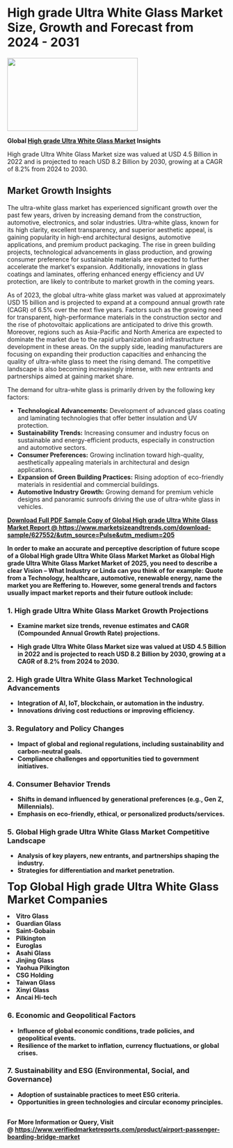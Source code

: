 <H1>High grade Ultra White Glass Market Size, Growth and Forecast from 2024 - 2031</H1><img class="aligncenter size-medium wp-image-584254" src="https://thirdeyenews.in/wp-content/uploads/2024/09/Global-Market-Research-300x168.jpeg" alt="" width="300" height="168" /><p><strong>Global&nbsp;<a href="https://www.marketsizeandtrends.com/download-sample/627552/&amp;utm_source=Pulse&amp;utm_medium=205">High grade Ultra White Glass Market</a> Insights</strong></p><p>High grade Ultra White Glass Market size was valued at USD 4.5 Billion in 2022 and is projected to reach USD 8.2 Billion by 2030, growing at a CAGR of 8.2% from 2024 to 2030.</p><p><h2>Market Growth Insights</h2> <p>The ultra-white glass market has experienced significant growth over the past few years, driven by increasing demand from the construction, automotive, electronics, and solar industries. Ultra-white glass, known for its high clarity, excellent transparency, and superior aesthetic appeal, is gaining popularity in high-end architectural designs, automotive applications, and premium product packaging. The rise in green building projects, technological advancements in glass production, and growing consumer preference for sustainable materials are expected to further accelerate the market's expansion. Additionally, innovations in glass coatings and laminates, offering enhanced energy efficiency and UV protection, are likely to contribute to market growth in the coming years.</p> <p><strong><a href="#"></a></strong></p> <p>As of 2023, the global ultra-white glass market was valued at approximately USD 15 billion and is projected to expand at a compound annual growth rate (CAGR) of 6.5% over the next five years. Factors such as the growing need for transparent, high-performance materials in the construction sector and the rise of photovoltaic applications are anticipated to drive this growth. Moreover, regions such as Asia-Pacific and North America are expected to dominate the market due to the rapid urbanization and infrastructure development in these areas. On the supply side, leading manufacturers are focusing on expanding their production capacities and enhancing the quality of ultra-white glass to meet the rising demand. The competitive landscape is also becoming increasingly intense, with new entrants and partnerships aimed at gaining market share.</p> <p>The demand for ultra-white glass is primarily driven by the following key factors: <ul> <li><strong>Technological Advancements:</strong> Development of advanced glass coating and laminating technologies that offer better insulation and UV protection.</li> <li><strong>Sustainability Trends:</strong> Increasing consumer and industry focus on sustainable and energy-efficient products, especially in construction and automotive sectors.</li> <li><strong>Consumer Preferences:</strong> Growing inclination toward high-quality, aesthetically appealing materials in architectural and design applications.</li> <li><strong>Expansion of Green Building Practices:</strong> Rising adoption of eco-friendly materials in residential and commercial buildings.</li> <li><strong>Automotive Industry Growth:</strong> Growing demand for premium vehicle designs and panoramic sunroofs driving the use of ultra-white glass in vehicles.</li> </ul> </p> <p><strong><a href="#"></p><p><span class=""><strong>Download Full PDF Sample Copy of Global High grade Ultra White Glass Market Report</strong> @ <a href="https://www.marketsizeandtrends.com/download-sample/627552/&amp;utm_source=Pulse&amp;utm_medium=205" target="_blank">https://www.marketsizeandtrends.com/download-sample/627552/&amp;utm_source=Pulse&amp;utm_medium=205</a></span></p><p>In order to make an accurate and perceptive description of future scope of a Global&nbsp;High grade Ultra White Glass Market Market as Global&nbsp;High grade Ultra White Glass Market Market of 2025, you need to describe a clear Vision &ndash; What Industry or Linda can you think of for example: Quote from a Technology, healthcare, automotive, renewable energy, name the market you are Reffering to. However, some general trends and factors usually impact market reports and their future outlook include:</p><h3>1.&nbsp;<strong>High grade Ultra White Glass Market Growth Projections</strong></h3><ul><li>Examine market size trends, revenue estimates and CAGR (Compounded Annual Growth Rate) projections.</li><li><p>High grade Ultra White Glass Market size was valued at USD 4.5 Billion in 2022 and is projected to reach USD 8.2 Billion by 2030, growing at a CAGR of 8.2% from 2024 to 2030.</p></li></ul><h3>2.&nbsp;<strong>High grade Ultra White Glass Market Technological Advancements</strong></h3><ul><li>Integration of AI, IoT, blockchain, or automation in the industry.</li><li>Innovations driving cost reductions or improving efficiency.</li></ul><h3>3.&nbsp;<strong>Regulatory and Policy Changes</strong></h3><ul><li>Impact of global and regional regulations, including sustainability and carbon-neutral goals.</li><li>Compliance challenges and opportunities tied to government initiatives.</li></ul><h3>4.&nbsp;<strong>Consumer Behavior Trends</strong></h3><ul><li>Shifts in demand influenced by generational preferences (e.g., Gen Z, Millennials).</li><li>Emphasis on eco-friendly, ethical, or personalized products/services.</li></ul><h3>5.&nbsp;<strong>Global High grade Ultra White Glass Market Competitive Landscape</strong></h3><ul><li>Analysis of key players, new entrants, and partnerships shaping the industry.</li><li>Strategies for differentiation and market penetration.</li></ul><p data-pm-slice="1 1 []"><span style="color: inherit; font-family: inherit; font-size: 25px;">Top Global High grade Ultra White Glass Market Companies</span></p><div class="" data-test-id=""><p><li>Vitro Glass</li><li> Guardian Glass</li><li> Saint-Gobain</li><li> Pilkington</li><li> Euroglas</li><li> Asahi Glass</li><li> Jinjing Glass</li><li> Yaohua Pilkington</li><li> CSG Holding</li><li> Taiwan Glass</li><li> Xinyi Glass</li><li> Ancai Hi-tech</li></p></div><h3>6.&nbsp;<strong>Economic and Geopolitical Factors</strong></h3><ul><li>Influence of global economic conditions, trade policies, and geopolitical events.</li><li>Resilience of the market to inflation, currency fluctuations, or global crises.</li></ul><h3>7.&nbsp;<strong>Sustainability and ESG (Environmental, Social, and Governance)</strong></h3><ul><li>Adoption of sustainable practices to meet ESG criteria.</li><li>Opportunities in green technologies and circular economy principles.</li></ul><h2><strong style="font-size: 14px;">For More Information or Query, Visit @&nbsp;</strong><a style="background-color: #ffffff; font-size: 14px;" href="https://www.marketsizeandtrends.com/report/high-grade-ultra-white-glass-market/" target="_blank">https://www.verifiedmarketreports.com/product/airport-passenger-boarding-bridge-market</a></h2>
